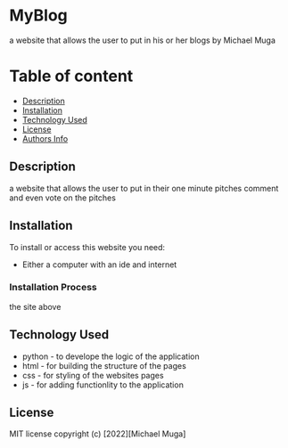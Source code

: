 # MyBlog

a website that allows the user to put in his or her blogs
by Michael Muga


# Table of content

+ [Description](#description)
+ [Installation ](#Installation)
+ [Technology Used](#technology-used)
+ [License](#License)
+ [Authors Info](#author-Info)

## Description
a website that allows the user to put in their one minute pitches comment and even vote on the pitches
## Installation
To install or access this website you need:

* Either a computer with an ide and internet

### Installation Process
the site above


## Technology Used
* python - to develope the logic of the application
* html - for building the structure of the pages
* css - for styling of the websites pages
* js - for adding functionlity to the application


## License
MIT license
copyright (c) [2022][Michael Muga]

